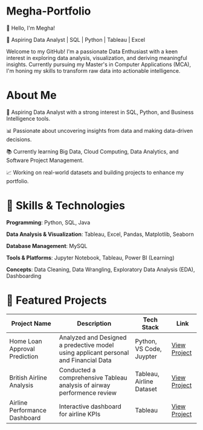 # Megha-Portfolio

👋 Hello, I'm Megha!

🌟 Aspiring Data Analyst | SQL | Python | Tableau | Excel

Welcome to my GitHub! I'm a passionate Data Enthusiast with a keen interest in exploring data analysis, visualization, and deriving meaningful insights. Currently pursuing my Master's in Computer Applications (MCA), I'm honing my skills to transform raw data into actionable intelligence.

# **About Me**

🎯 Aspiring Data Analyst with a strong interest in SQL, Python, and Business Intelligence tools.

📊 Passionate about uncovering insights from data and making data-driven decisions.

📚 Currently learning Big Data, Cloud Computing, Data Analytics, and Software Project Management.

📈 Working on real-world datasets and building projects to enhance my portfolio.

 # 🔧 **Skills & Technologies**

**Programming**: Python, SQL, Java

**Data Analysis & Visualization**: Tableau, Excel, Pandas, Matplotlib, Seaborn

**Database Management**: MySQL

**Tools & Platforms**: Jupyter Notebook, Tableau, Power BI (Learning)

**Concepts**: Data Cleaning, Data Wrangling, Exploratory Data Analysis (EDA), Dashboarding

# 📂 **Featured Projects**

| Project Name | Description | Tech Stack | Link |
|-------------|------------|------------|------|
| Home Loan Approval Prediction | Analyzed and Designed a predective model using applicant personal and Financial Data | Python, VS Code, Juypter | [View Project](#) |
| British Airline Analysis | Conducted a comprehensive Tableau analysis of airway performence review | Tableau, Airline Dataset | [View Project](#) |
| Airline Performance Dashboard | Interactive dashboard for airline KPIs | Tableau | [View Project](#) |









